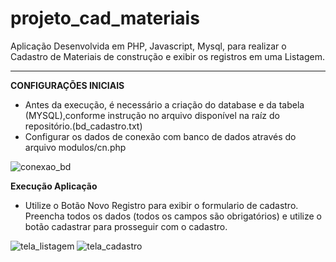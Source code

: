 # projeto_cad_materiais
Aplicação Desenvolvida em PHP, Javascript, Mysql, para realizar o Cadastro de Materiais de construção e exibir os registros  em uma Listagem.

-----------------------

**CONFIGURAÇÕES INICIAIS**
- Antes da execução, é necessário a criação do database e da tabela  (MYSQL),conforme instrução no arquivo disponível na raíz do repositório.(bd_cadastro.txt)
- Configurar os dados de conexão com banco de dados através do arquivo modulos/cn.php


![conexao_bd](https://user-images.githubusercontent.com/49642934/140506631-d84ca62e-a518-437b-927a-e04fdcc7ef70.png)




**Execução Aplicação**
- Utilize o Botão Novo Registro para exibir o formulario de cadastro. Preencha todos os dados (todos os campos são obrigatórios) e utilize o botão cadastrar para prosseguir com o cadastro. 



![tela_listagem](https://user-images.githubusercontent.com/49642934/140464066-062730d5-9e37-453d-b084-3bf52914d035.jpg)
![tela_cadastro](https://user-images.githubusercontent.com/49642934/140464265-5319fe7d-1265-4809-9f60-140dddf7dd34.jpg)
